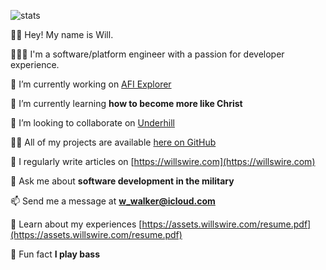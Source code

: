 ![stats](https://github-readme-stats.vercel.app/api?username=willswire&show_icons=true&locale=en)

👋🏻 Hey! My name is Will. 

👨🏻‍💻 I'm a software/platform engineer with a passion for developer experience.

🔭 I’m currently working on [AFI Explorer](https://afiexplorer.com)

🌱 I’m currently learning **how to become more like Christ**

👯 I’m looking to collaborate on [Underhill](https://gitlab.com/90cos/underhill)

👨‍💻 All of my projects are available [here on GitHub](https://github.com/willswire?tab=repositories)

📝 I regularly write articles on [https://willswire.com](https://willswire.com)

💬 Ask me about **software development in the military**

📫 Send me a message at **w_walker@icloud.com**

📄 Learn about my experiences [https://assets.willswire.com/resume.pdf](https://assets.willswire.com/resume.pdf)

🎸 Fun fact **I play bass**
